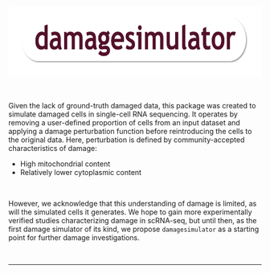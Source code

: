 <br>

<p align="center">
  <img src="https://github.com/AlicenJoyHenning/damagesimulator/blob/main/inst/extdata/logo.png" alt="limiric_logo" height="140" width="640">
</p>

<br>

Given the lack of ground-truth damaged data, this package was created to simulate damaged cells in single-cell RNA sequencing. It operates by removing a user-defined proportion of cells from an input dataset and applying a damage perturbation function before reintroducing the cells to the original data. Here, perturbation is defined by community-accepted characteristics of damage:
* High mitochondrial content
* Relatively lower cytoplasmic content

<br>

However, we acknowledge that this understanding of damage is limited, as will the simulated cells it generates. We hope to gain more experimentally verified studies characterizing damage in scRNA-seq, but until then, as the first damage simulator of its kind, we propose ```damagesimulator``` as a starting point for further damage investigations.


<br>

---
